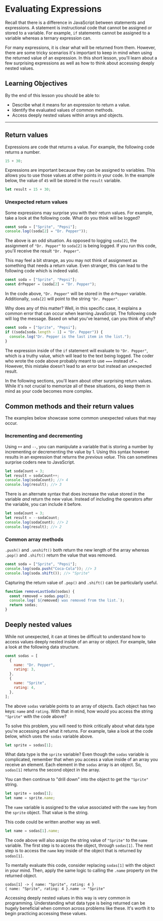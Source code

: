 # Evaluating Expressions

Recall that there is a difference in JavaScript between statements and expressions. A statement is instructional code that cannot be assigned or stored to a variable. For example, `if` statements cannot be assigned to a variable whereas a ternary expression can.

For many expressions, it is clear what will be returned from them. However, there are some tricky scenarios it's important to keep in mind when using the returned value of an expression. In this short lesson, you'll learn about a few surprising expressions as well as how to think about accessing deeply nested values.

## Learning Objectives

By the end of this lesson you should be able to:

- Describe what it means for an expression to return a value.
- Identify the evaluated values of common methods.
- Access deeply nested values within arrays and objects.

---

## Return values

Expressions are code that returns a value. For example, the following code returns a number.

```js
15 + 30;
```

Expressions are important because they can be assigned to variables. This allows you to use those values at other points in your code. In the example below, the value of `45` will be stored in the `result` variable.

```js
let result = 15 + 30;
```

### Unexpected return values

Some expressions may surprise you with their return values. For example, take a look at the following code. What do you think will be logged?

```js
const soda = ["Sprite", "Pepsi"];
console.log((soda[2] = "Dr. Pepper"));
```

The above is an odd situation. As opposed to logging `soda[2]`, the assignment of `"Dr. Pepper"` to `soda[2]` is being logged. If you run this code, you'll receive the result `"Dr. Pepper"`.

This may feel a bit strange, as you may not think of assignment as something that needs a return value. Even stranger, this can lead to the following code which is indeed valid.

```js
const soda = ["Sprite", "Pepsi"];
const drPepper = (soda[2] = "Dr. Pepper");
```

In the code above, `"Dr. Pepper"` will be stored in the `drPepper` variable. Additionally, `soda[2]` will point to the string `"Dr. Pepper"`.

Why does any of this matter? Well, in this specific case, it explains a common error that can occur when learning JavaScript. The following code will log the message. Based on what you've learned, can you think of why?

```js
const soda = ["Sprite", "Pepsi"];
if ((soda[soda.length - 1] = "Dr. Pepper")) {
  console.log("Dr. Pepper is the last item in the list.");
}
```

The expression inside of the `if` statement will evaluate to `"Dr. Pepper"`, which is a truthy value, which will lead to the text being logged. The coder who wrote the code above probably meant to use `===` instead of `=`. However, this mistake doesn't lead to an error but instead an unexpected result.

In the following sections, you'll learn about other surprising return values. While it's not crucial to memorize all of these situations, do keep them in mind as your code becomes more complex.

## Common methods and their return values

The examples below showcase some common unexpected values that may occur.

### Incrementing and decrementing

Using `++` and `--`, you can manipulate a variable that is storing a number by incrementing or decrementing the value by 1. Using this syntax however results in an expression that returns the _previous value._ This can sometimes surprise coders new to JavaScript.

```js
let sodaCount = 3;
let result = sodaCount++;
console.log(sodaCount); //> 4
console.log(result); //> 3
```

There is an alternate syntax that does increase the value stored in the variable _and_ return the new value. Instead of including the operators after the variable, you can include it before.

```js
let sodaCount = 3;
let result = --sodaCount;
console.log(sodaCount); //> 2
console.log(result); //> 2
```

### Common array methods

`.push()` and `.unshift()` both return the new length of the array whereas `.pop()` and `.shift()` return the value that was removed.

```js
const soda = ["Sprite", "Pepsi"];
console.log(soda.push("Coca-Cola")); //> 3
console.log(soda.shift()); //> "Sprite"
```

Capturing the return value of `.pop()` and `.shift()` can be particularly useful.

```js
function removeLastSoda(sodas) {
  const removed = sodas.pop();
  console.log(`${removed} was removed from the list.`);
  return sodas;
}
```

## Deeply nested values

While not unexpected, it can at times be difficult to understand how to access values deeply nested inside of an array or object. For example, take a look at the following data structure.

```js
const sodas = [
  {
    name: "Dr. Pepper",
    rating: 3,
  },
  {
    name: "Sprite",
    rating: 4,
  },
];
```

The above `sodas` variable points to an array of objects. Each object has two keys: `name` and `rating`. With that in mind, how would you access the string `"Sprite"` with the code above?

To solve this problem, you will need to think critically about what data type you're accessing and what it returns. For example, take a look at the code below, which uses the `sodas` variable above.

```js
let sprite = sodas[1];
```

What data type is the `sprite` variable? Even though the `sodas` variable is complicated, remember that when you access a value inside of an array you receive an element. Each element in the `sodas` array is an object. So, `sodas[1]` returns the second object in the array.

You can then continue to "drill down" into the object to get the `"Sprite"` string.

```js
let sprite = sodas[1];
let name = sprite.name;
```

The `name` variable is assigned to the value associated with the `name` key from the `sprite` object. That value is the string.

This code could be written another way as well.

```js
let name = sodas[1].name;
```

The code above will also assign the string value of `"Sprite"` to the `name` variable. The first step is to access the object, through `sodas[1]`. The next step is to access the `name` key inside of the object that is returned by `sodas[1]`.

To mentally evaluate this code, consider replacing `sodas[1]` with the object in your mind. Then, apply the same logic to calling the `.name` property on the returned object.

```
sodas[1] -> { name: "Sprite", rating: 4 }
{ name: "Sprite", rating: 4 }.name -> "Sprite"
```

Accessing deeply nested values in this way is very common in programming. Understanding what data type is being returned can be hugely beneficial when common across problems like these. It's worth it to begin practicing accessing these values.
